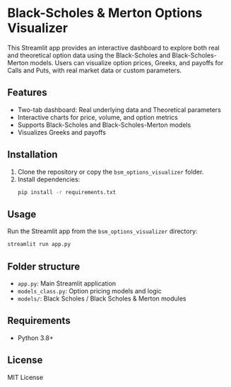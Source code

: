 # Black-Scholes & Merton Options Visualizer

This Streamlit app provides an interactive dashboard to explore both real and theoretical option data using the Black-Scholes and Black-Scholes-Merton models. Users can visualize option prices, Greeks, and payoffs for Calls and Puts, with real market data or custom parameters.

## Features
- Two-tab dashboard: Real underlying data and Theoretical parameters
- Interactive charts for price, volume, and option metrics
- Supports Black-Scholes and Black-Scholes-Merton models
- Visualizes Greeks and payoffs

## Installation
1. Clone the repository or copy the `bsm_options_visualizer` folder.
2. Install dependencies:
   ```bash
   pip install -r requirements.txt
   ```

## Usage
Run the Streamlit app from the `bsm_options_visualizer` directory:
```bash
streamlit run app.py
```

## Folder structure
- `app.py`: Main Streamlit application
- `models_class.py`: Option pricing models and logic
- `models/`: Black Scholes / Black Scholes & Merton modules

## Requirements
- Python 3.8+

## License
MIT License
